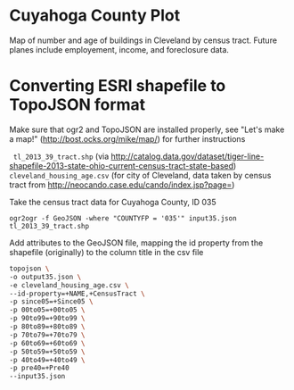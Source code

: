 Cuyahoga County Plot
====================

Map of number and age of buildings in Cleveland by census tract. Future planes include employement, income, and foreclosure data.


# Converting ESRI shapefile to TopoJSON format

Make sure that ogr2 and TopoJSON are installed properly, see "Let's make a map!" (http://bost.ocks.org/mike/map/) for further instructions



 ``` tl_2013_39_tract.shp``` (via http://catalog.data.gov/dataset/tiger-line-shapefile-2013-state-ohio-current-census-tract-state-based)
 ``` cleveland_housing_age.csv ``` (for city of Cleveland, data taken by census tract from http://neocando.case.edu/cando/index.jsp?page=)
  
  
Take the census tract data for Cuyahoga County, ID 035

``` ogr2ogr -f GeoJSON -where "COUNTYFP = '035'" input35.json tl_2013_39_tract.shp ```

Add attributes to the GeoJSON file, mapping the id property from the shapefile (originally) to the column title in the csv file

```bash 
topojson \
-o output35.json \
-e cleveland_housing_age.csv \
--id-property=+NAME,+CensusTract \
-p since05=+Since05 \
-p 00to05=+00to05 \
-p 90to99=+90to99 \
-p 80to89=+80to89 \
-p 70to79=+70to79 \
-p 60to69=+60to69 \
-p 50to59=+50to59 \
-p 40to49=+40to49 \
-p pre40=+Pre40 
--input35.json 
```
